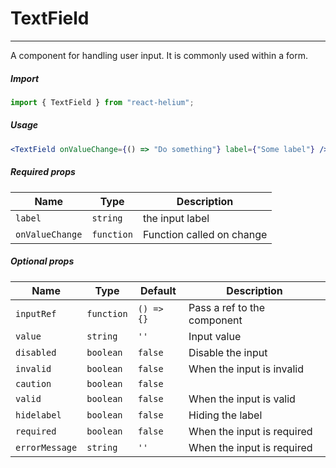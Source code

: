 # TextField

<!-- STORY -->

<hr>

A component for handling user input. It is commonly used within a form.

##### Import

```js
import { TextField } from "react-helium";
```

##### Usage

```jsx
<TextField onValueChange={() => "Do something"} label={"Some label"} />
```

##### Required props

| Name            | Type       | Description               |
| --------------- | ---------- | ------------------------- |
| `label`         | `string`   | the input label           |
| `onValueChange` | `function` | Function called on change |

##### Optional props

| Name           | Type       | Default    | Description                 |
| -------------- | ---------- | ---------- | --------------------------- |
| `inputRef`     | `function` | `() => {}` | Pass a ref to the component |
| `value`        | `string`   | `''`       | Input value                 |
| `disabled`     | `boolean`  | `false`    | Disable the input           |
| `invalid`      | `boolean`  | `false`    | When the input is invalid   |
| `caution`      | `boolean`  | `false`    |                             |
| `valid`        | `boolean`  | `false`    | When the input is valid     |
| `hidelabel`    | `boolean`  | `false`    | Hiding the label            |
| `required`     | `boolean`  | `false`    | When the input is required  |
| `errorMessage` | `string`   | `''`       | When the input is required  |
